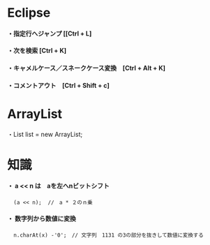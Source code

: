 # Eclipse

#### ・指定行へジャンプ [[Ctrl + L]  
#### ・次を検索         [Ctrl + K]  
#### ・キャメルケース／スネークケース変換　[Ctrl + Alt + K]  
#### ・コメントアウト　[Ctrl + Shift + c]  

# ArrayList  
・List<String> list = new ArrayList<String>;  
  

# 知識    
#### ・ a << n は　aを左へnビットシフト  
      (a << n);  //　a * ２のｎ乗
  

#### ・ 数字列から数値に変換  
      n.charAt(x) -'0';　// 文字列　1131 の3の部分を抜きして数値に変換する 
  

